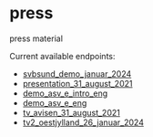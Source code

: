 # press
press material

Current available endpoints:
- [svbsund_demo_januar_2024](https://danadynamics.github.io/press/svbsund_demo_januar_2024)
- [presentation_31_august_2021](https://danadynamics.github.io/press/presentation_31_august_2021)
- [demo_asv_e_intro_eng](https://danadynamics.github.io/press/demo_asv_e_intro_eng)
- [demo_asv_e_eng](https://danadynamics.github.io/press/demo_asv_e_eng)
- [tv_avisen_31_august_2021](https://danadynamics.github.io/press/tv_avisen_31_august_2021)
- [tv2_oestjylland_26_januar_2024](https://danadynamics.github.io/press/tv2_oestjylland_26_januar_2024)